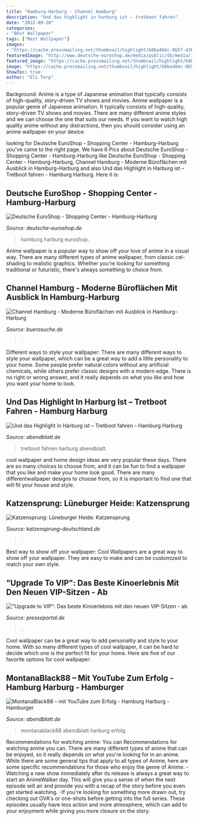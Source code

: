 ```yaml
---
title: "Hamburg-Harburg - Channel Hamburg"
description: "Und das highlight in harburg ist – tretboot fahren"
date: "2022-09-20"
categories:
- "Best Wallpaper"
tags: ["Best Wallpaper"]
images:
- "https://cache.pressmailing.net/thumbnail/highlight/b8ba484c-0b57-43b4-a9bb-71966fb1a394/image?crop=0,4,630,412"
featuredImage: "http://www.deutsche-euroshop.de/media/public/db/media/1/2011/01/158/phoenix_center_harburg_hamburg_03.jpg"
featured_image: "https://cache.pressmailing.net/thumbnail/highlight/b8ba484c-0b57-43b4-a9bb-71966fb1a394/image?crop=0,4,630,412"
image: "https://cache.pressmailing.net/thumbnail/highlight/b8ba484c-0b57-43b4-a9bb-71966fb1a394/image?crop=0,4,630,412"
ShowToc: true
author: "Eli Torp"
---
```



Background: Anime is a type of Japanese animation that typically consists of high-quality, story-driven TV shows and movies.
Anime wallpaper is a popular genre of Japanese animation. It typically consists of high-quality, story-driven TV shows and movies. There are many different anime styles and we can choose the one that suits our needs. If you want to watch high quality anime without any distractions, then you should consider using an anime wallpaper on your device.

	

		
looking for Deutsche EuroShop - Shopping Center - Hamburg-Harburg you've came to the right page. We have 6 Pics about Deutsche EuroShop - Shopping Center - Hamburg-Harburg like Deutsche EuroShop - Shopping Center - Hamburg-Harburg, Channel Hamburg - Moderne Büroflächen mit Ausblick in Hamburg-Harburg and also Und das Highlight in Harburg ist – Tretboot fahren - Hamburg Harburg. Here it is:
		
    
## Deutsche EuroShop - Shopping Center - Hamburg-Harburg

<img loading=lazy src="http://www.deutsche-euroshop.de/media/public/db/media/1/2011/01/158/phoenix_center_harburg_hamburg_03.jpg" onerror="this.onerror=null;this.src='https://tse4.mm.bing.net/th?id=OIP.IM-B0mbLLs8ZbwM4g5CmxgHaJ4&amp;pid=15.1';" alt="Deutsche EuroShop - Shopping Center - Hamburg-Harburg">

_Source: deutsche-euroshop.de_

>hamburg harburg euroshop. 

	

Anime wallpaper is a popular way to show off your love of anime in a visual way. There are many different types of anime wallpaper, from classic cel-shading to realistic graphics. Whether you're looking for something traditional or futuristic, there's always something to choice from.

    
## Channel Hamburg - Moderne Büroflächen Mit Ausblick In Hamburg-Harburg

<img loading=lazy src="https://www.buerosuche.de/uploads/media/properties/586/AE55EAED-8341-4014-B3A7-370E3B753C97.jpg" onerror="this.onerror=null;this.src='https://tse3.mm.bing.net/th?id=OIP.4DWq47q4w0zYW3aW8USQ7AHaEt&amp;pid=15.1';" alt="Channel Hamburg - Moderne Büroflächen mit Ausblick in Hamburg-Harburg">

_Source: buerosuche.de_

>. 

	

Different ways to style your wallpaper:
There are many different ways to style your wallpaper, which can be a great way to add a little personality to your home. Some people prefer natural colors without any artificial chemicals, while others prefer classic designs with a modern edge. There is no right or wrong answer, and it really depends on what you like and how you want your home to look.

    
## Und Das Highlight In Harburg Ist – Tretboot Fahren - Hamburg Harburg

<img loading=lazy src="https://img.abendblatt.de/img/harburg/crop205569789/8762608380-w820-cv16_9-q85/dsc-1044-fdfb9f1c-f42c-44a0-879c-7e175a1260cb-802.jpg" onerror="this.onerror=null;this.src='https://tse4.mm.bing.net/th?id=OIP.BLvPgen6vLoNgefHECvOEAHaEK&amp;pid=15.1';" alt="Und das Highlight in Harburg ist – Tretboot fahren - Hamburg Harburg">

_Source: abendblatt.de_

>tretboot fahren harburg abendblatt. 

	

cool wallpaper and home design ideas are very popular these days. There are so many choices to choose from, and it can be fun to find a wallpaper that you like and make your home look good. There are many differentwallpaper designs to choose from, so it is important to find one that will fit your house and style.

    
## Katzensprung: Lüneburger Heide: Katzensprung

<img loading=lazy src="https://www.katzensprung-deutschland.de/fileadmin/_processed_/d/1/csm_Totengrund__c__Lu__neburger_Heide_GmbH_25a0c48439.png" onerror="this.onerror=null;this.src='https://tse3.mm.bing.net/th?id=OIP.0cgeKjCmWxQxQVTYGnUDGAHaHa&amp;pid=15.1';" alt="Katzensprung: Lüneburger Heide: Katzensprung">

_Source: katzensprung-deutschland.de_

>. 

	

Best way to show off your wallpaper:
Cool Wallpapers are a great way to show off your wallpaper. They are easy to make and can be customized to match your own style.

    
## &quot;Upgrade To VIP&quot;: Das Beste Kinoerlebnis Mit Den Neuen VIP-Sitzen - Ab

<img loading=lazy src="https://cache.pressmailing.net/thumbnail/highlight/b8ba484c-0b57-43b4-a9bb-71966fb1a394/image?crop=0,4,630,412" onerror="this.onerror=null;this.src='https://tse2.mm.bing.net/th?id=OIP.b8FBU-MmqXt1FisXfuVz2wHaE1&amp;pid=15.1';" alt="&quot;Upgrade to VIP&quot;: Das beste Kinoerlebnis mit den neuen VIP-Sitzen - ab">

_Source: presseportal.de_

>. 

	

Cool wallpaper can be a great way to add personality and style to your home. With so many different types of cool wallpaper, it can be hard to decide which one is the perfect fit for your home. Here are five of our favorite options for cool wallpaper: 

    
## MontanaBlack88 – Mit YouTube Zum Erfolg - Hamburg Harburg - Hamburger

<img loading=lazy src="https://img.abendblatt.de/img/harburg/crop207270059/9852602080-w820-cv16_9-q85/dsc-0101-1296d014-2f3f-433b-9641-76a5ac4dacb2-012.jpg" onerror="this.onerror=null;this.src='https://tse3.mm.bing.net/th?id=OIP.AWkhhj3MLwddKZzOcvTaRgHaEK&amp;pid=15.1';" alt="MontanaBlack88 – mit YouTube zum Erfolg - Hamburg Harburg - Hamburger">

_Source: abendblatt.de_

>montanablack88 abendblatt harburg erfolg. 

	

Recommendations for watching anime: You can
Recommendations for watching anime you can. There are many different types of anime that can be enjoyed, so it really depends on what you're looking for in an anime. While there are some general tips that apply to all types of Anime, here are some specific recommendations for those who enjoy the genre of Anime: 
-Watching a new show immediately after its release is always a great way to start an AnimeWalker day. This will give you a sense of when the next episode will air and provide you with a recap of the story before you even get started watching. 
-If you're looking for something more drawn out, try checking out OVA's or one-shots before getting into the full series. These episodes usually have less action and more atmosphere, which can add to your enjoyment while giving you more closure on the story.

